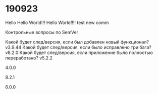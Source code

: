 # 190923
Hello
Hello World!!!
Hello World!!!!
test new comm


Контрольные вопросы по SemVer

Какой будет след/версия, если был добавлен новый функционал? v3.9.44
Какой будет след/версия, если было исправлено три бага? v8.2.0
Какой будет след/версия, если приложение было полностью переработано? v5.2.2



4.0.0

8.2.1

6.0.0